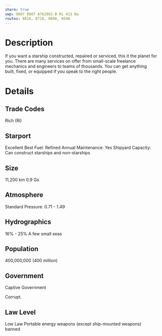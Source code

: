 ```yaml
---
share: true
uwp: 0807 0807 A762862-B Ri 413 Na
routes: 0810, 0710, 0606, 0508
---
```


# Description
If you want a starship constructed, repaired or serviced, this it the planet for you.
There are many services on offer from small-scale freelance mechanics and engineers to teams of thousands. You can get anything built, fixed, or equipped if you speak to the right people.

# Details
## Trade Codes
Rich (Ri)

## Starport
Excellent
Best Fuel: Refined
Annual Maintenance: Yes
Shipyard Capacity: Can construct starships and non-starships

## Size
11,200 km
0.9 Gs

## Atmosphere
Standard
Pressure: 0.71 - 1.49

## Hydrographics
16% - 25%
A few small seas

## Population
400,000,000 (400 million)

## Government
Captive Government

Corrupt.

## Law Level
Low Law
Portable energy weapons (except ship-mounted weapons) banned
